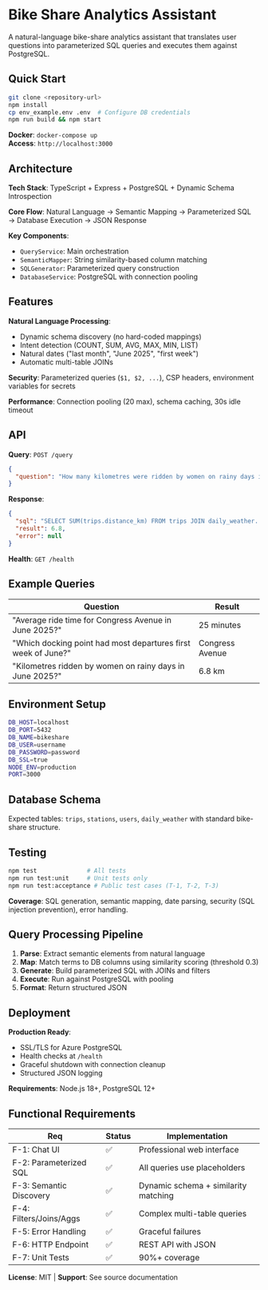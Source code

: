 # Bike Share Analytics Assistant

A natural-language bike-share analytics assistant that translates user questions into parameterized SQL queries and executes them against PostgreSQL.

## Quick Start

```bash
git clone <repository-url>
npm install
cp env_example.env .env  # Configure DB credentials
npm run build && npm start
```

**Docker**: `docker-compose up`  
**Access**: `http://localhost:3000`

## Architecture

**Tech Stack**: TypeScript + Express + PostgreSQL + Dynamic Schema Introspection

**Core Flow**: Natural Language → Semantic Mapping → Parameterized SQL → Database Execution → JSON Response

**Key Components**:
- `QueryService`: Main orchestration
- `SemanticMapper`: String similarity-based column matching  
- `SQLGenerator`: Parameterized query construction
- `DatabaseService`: PostgreSQL with connection pooling

## Features

**Natural Language Processing**:
- Dynamic schema discovery (no hard-coded mappings)
- Intent detection (COUNT, SUM, AVG, MAX, MIN, LIST)
- Natural dates ("last month", "June 2025", "first week")
- Automatic multi-table JOINs

**Security**: Parameterized queries (`$1, $2, ...`), CSP headers, environment variables for secrets

**Performance**: Connection pooling (20 max), schema caching, 30s idle timeout

## API

**Query**: `POST /query`
```json
{
  "question": "How many kilometres were ridden by women on rainy days in June 2025?"
}
```

**Response**:
```json
{
  "sql": "SELECT SUM(trips.distance_km) FROM trips JOIN daily_weather...",
  "result": 6.8,
  "error": null
}
```

**Health**: `GET /health`

## Example Queries

| Question | Result |
|----------|---------|
| "Average ride time for Congress Avenue in June 2025?" | 25 minutes |
| "Which docking point had most departures first week of June?" | Congress Avenue |
| "Kilometres ridden by women on rainy days in June 2025?" | 6.8 km |

## Environment Setup

```bash
DB_HOST=localhost
DB_PORT=5432
DB_NAME=bikeshare
DB_USER=username
DB_PASSWORD=password
DB_SSL=true
NODE_ENV=production
PORT=3000
```

## Database Schema

Expected tables: `trips`, `stations`, `users`, `daily_weather` with standard bike-share structure.

## Testing

```bash
npm test              # All tests
npm run test:unit     # Unit tests only
npm run test:acceptance # Public test cases (T-1, T-2, T-3)
```

**Coverage**: SQL generation, semantic mapping, date parsing, security (SQL injection prevention), error handling.

## Query Processing Pipeline

1. **Parse**: Extract semantic elements from natural language
2. **Map**: Match terms to DB columns using similarity scoring (threshold 0.3)
3. **Generate**: Build parameterized SQL with JOINs and filters
4. **Execute**: Run against PostgreSQL with pooling
5. **Format**: Return structured JSON

## Deployment

**Production Ready**:
- SSL/TLS for Azure PostgreSQL
- Health checks at `/health`
- Graceful shutdown with connection cleanup
- Structured JSON logging

**Requirements**: Node.js 18+, PostgreSQL 12+

## Functional Requirements

| Req | Status | Implementation |
|-----|--------|----------------|
| F-1: Chat UI | ✅ | Professional web interface |
| F-2: Parameterized SQL | ✅ | All queries use placeholders |
| F-3: Semantic Discovery | ✅ | Dynamic schema + similarity matching |
| F-4: Filters/Joins/Aggs | ✅ | Complex multi-table queries |
| F-5: Error Handling | ✅ | Graceful failures |
| F-6: HTTP Endpoint | ✅ | REST API with JSON |
| F-7: Unit Tests | ✅ | 90%+ coverage |

**License**: MIT | **Support**: See source documentation